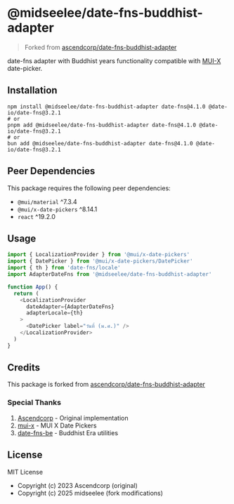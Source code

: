 # @midseelee/date-fns-buddhist-adapter

> Forked from [ascendcorp/date-fns-buddhist-adapter](https://github.com/ascendcorp/date-fns-buddhist-adapter)

date-fns adapter with Buddhist years functionality compatible with [MUI-X](https://github.com/mui/mui-x) date-picker.

## Installation

```shell
npm install @midseelee/date-fns-buddhist-adapter date-fns@4.1.0 @date-io/date-fns@3.2.1
# or
pnpm add @midseelee/date-fns-buddhist-adapter date-fns@4.1.0 @date-io/date-fns@3.2.1
# or
bun add @midseelee/date-fns-buddhist-adapter date-fns@4.1.0 @date-io/date-fns@3.2.1
```

## Peer Dependencies

This package requires the following peer dependencies:
- `@mui/material` ^7.3.4
- `@mui/x-date-pickers` ^8.14.1
- `react` ^19.2.0

## Usage

```typescript
import { LocalizationProvider } from '@mui/x-date-pickers'
import { DatePicker } from '@mui/x-date-pickers/DatePicker'
import { th } from 'date-fns/locale'
import AdapterDateFns from '@midseelee/date-fns-buddhist-adapter'

function App() {
  return (
    <LocalizationProvider
      dateAdapter={AdapterDateFns}
      adapterLocale={th}
    >
      <DatePicker label="วันที่ (พ.ศ.)" />
    </LocalizationProvider>
  )
}
```

## Credits

This package is forked from [ascendcorp/date-fns-buddhist-adapter](https://github.com/ascendcorp/date-fns-buddhist-adapter)

### Special Thanks

1. [Ascendcorp](https://github.com/ascendcorp) - Original implementation
2. [mui-x](https://github.com/mui/mui-x) - MUI X Date Pickers
3. [date-fns-be](https://github.com/tarzui/date-fns-be) - Buddhist Era utilities

## License

MIT License

- Copyright (c) 2023 Ascendcorp (original)
- Copyright (c) 2025 midseelee (fork modifications)
